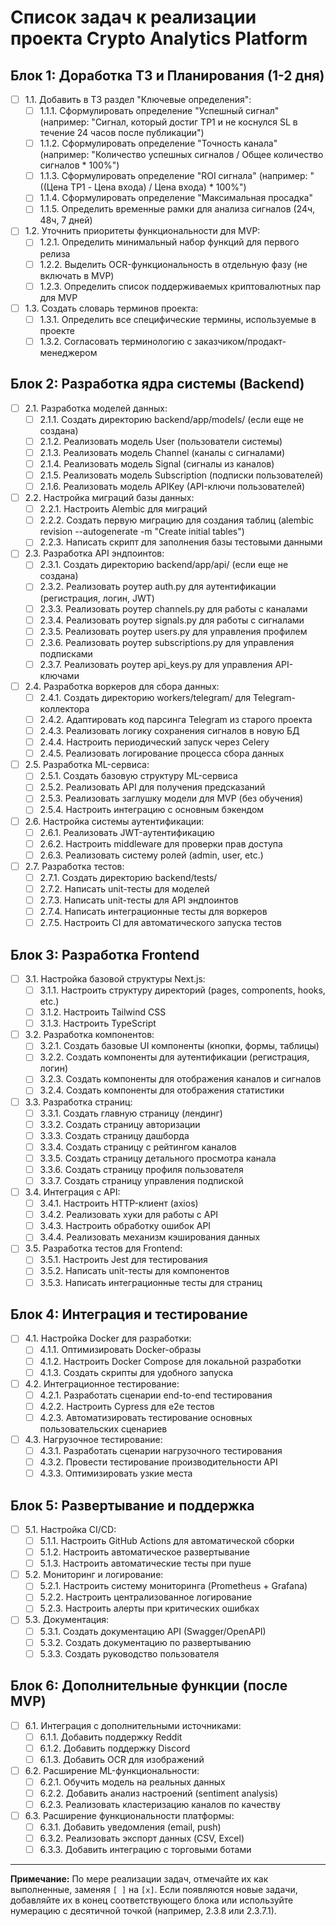 # Список задач к реализации проекта Crypto Analytics Platform

## Блок 1: Доработка ТЗ и Планирования (1-2 дня)

- [ ] 1.1. Добавить в ТЗ раздел "Ключевые определения":
  - [ ] 1.1.1. Сформулировать определение "Успешный сигнал" (например: "Сигнал, который достиг TP1 и не коснулся SL в течение 24 часов после публикации")
  - [ ] 1.1.2. Сформулировать определение "Точность канала" (например: "Количество успешных сигналов / Общее количество сигналов * 100%")
  - [ ] 1.1.3. Сформулировать определение "ROI сигнала" (например: "((Цена TP1 - Цена входа) / Цена входа) * 100%")
  - [ ] 1.1.4. Сформулировать определение "Максимальная просадка"
  - [ ] 1.1.5. Определить временные рамки для анализа сигналов (24ч, 48ч, 7 дней)

- [ ] 1.2. Уточнить приоритеты функциональности для MVP:
  - [ ] 1.2.1. Определить минимальный набор функций для первого релиза
  - [ ] 1.2.2. Выделить OCR-функциональность в отдельную фазу (не включать в MVP)
  - [ ] 1.2.3. Определить список поддерживаемых криптовалютных пар для MVP

- [ ] 1.3. Создать словарь терминов проекта:
  - [ ] 1.3.1. Определить все специфические термины, используемые в проекте
  - [ ] 1.3.2. Согласовать терминологию с заказчиком/продакт-менеджером

## Блок 2: Разработка ядра системы (Backend)

- [ ] 2.1. Разработка моделей данных:
  - [ ] 2.1.1. Создать директорию backend/app/models/ (если еще не создана)
  - [ ] 2.1.2. Реализовать модель User (пользователи системы)
  - [ ] 2.1.3. Реализовать модель Channel (каналы с сигналами)
  - [ ] 2.1.4. Реализовать модель Signal (сигналы из каналов)
  - [ ] 2.1.5. Реализовать модель Subscription (подписки пользователей)
  - [ ] 2.1.6. Реализовать модель APIKey (API-ключи пользователей)

- [ ] 2.2. Настройка миграций базы данных:
  - [ ] 2.2.1. Настроить Alembic для миграций
  - [ ] 2.2.2. Создать первую миграцию для создания таблиц (alembic revision --autogenerate -m "Create initial tables")
  - [ ] 2.2.3. Написать скрипт для заполнения базы тестовыми данными

- [ ] 2.3. Разработка API эндпоинтов:
  - [ ] 2.3.1. Создать директорию backend/app/api/ (если еще не создана)
  - [ ] 2.3.2. Реализовать роутер auth.py для аутентификации (регистрация, логин, JWT)
  - [ ] 2.3.3. Реализовать роутер channels.py для работы с каналами
  - [ ] 2.3.4. Реализовать роутер signals.py для работы с сигналами
  - [ ] 2.3.5. Реализовать роутер users.py для управления профилем
  - [ ] 2.3.6. Реализовать роутер subscriptions.py для управления подписками
  - [ ] 2.3.7. Реализовать роутер api_keys.py для управления API-ключами

- [ ] 2.4. Разработка воркеров для сбора данных:
  - [ ] 2.4.1. Создать директорию workers/telegram/ для Telegram-коллектора
  - [ ] 2.4.2. Адаптировать код парсинга Telegram из старого проекта
  - [ ] 2.4.3. Реализовать логику сохранения сигналов в новую БД
  - [ ] 2.4.4. Настроить периодический запуск через Celery
  - [ ] 2.4.5. Реализовать логирование процесса сбора данных

- [ ] 2.5. Разработка ML-сервиса:
  - [ ] 2.5.1. Создать базовую структуру ML-сервиса
  - [ ] 2.5.2. Реализовать API для получения предсказаний
  - [ ] 2.5.3. Реализовать заглушку модели для MVP (без обучения)
  - [ ] 2.5.4. Настроить интеграцию с основным бэкендом

- [ ] 2.6. Настройка системы аутентификации:
  - [ ] 2.6.1. Реализовать JWT-аутентификацию
  - [ ] 2.6.2. Настроить middleware для проверки прав доступа
  - [ ] 2.6.3. Реализовать систему ролей (admin, user, etc.)

- [ ] 2.7. Разработка тестов:
  - [ ] 2.7.1. Создать директорию backend/tests/
  - [ ] 2.7.2. Написать unit-тесты для моделей
  - [ ] 2.7.3. Написать unit-тесты для API эндпоинтов
  - [ ] 2.7.4. Написать интеграционные тесты для воркеров
  - [ ] 2.7.5. Настроить CI для автоматического запуска тестов

## Блок 3: Разработка Frontend

- [ ] 3.1. Настройка базовой структуры Next.js:
  - [ ] 3.1.1. Настроить структуру директорий (pages, components, hooks, etc.)
  - [ ] 3.1.2. Настроить Tailwind CSS
  - [ ] 3.1.3. Настроить TypeScript

- [ ] 3.2. Разработка компонентов:
  - [ ] 3.2.1. Создать базовые UI компоненты (кнопки, формы, таблицы)
  - [ ] 3.2.2. Создать компоненты для аутентификации (регистрация, логин)
  - [ ] 3.2.3. Создать компоненты для отображения каналов и сигналов
  - [ ] 3.2.4. Создать компоненты для отображения статистики

- [ ] 3.3. Разработка страниц:
  - [ ] 3.3.1. Создать главную страницу (лендинг)
  - [ ] 3.3.2. Создать страницу авторизации
  - [ ] 3.3.3. Создать страницу дашборда
  - [ ] 3.3.4. Создать страницу с рейтингом каналов
  - [ ] 3.3.5. Создать страницу детального просмотра канала
  - [ ] 3.3.6. Создать страницу профиля пользователя
  - [ ] 3.3.7. Создать страницу управления подпиской

- [ ] 3.4. Интеграция с API:
  - [ ] 3.4.1. Настроить HTTP-клиент (axios)
  - [ ] 3.4.2. Реализовать хуки для работы с API
  - [ ] 3.4.3. Настроить обработку ошибок API
  - [ ] 3.4.4. Реализовать механизм кэширования данных

- [ ] 3.5. Разработка тестов для Frontend:
  - [ ] 3.5.1. Настроить Jest для тестирования
  - [ ] 3.5.2. Написать unit-тесты для компонентов
  - [ ] 3.5.3. Написать интеграционные тесты для страниц

## Блок 4: Интеграция и тестирование

- [ ] 4.1. Настройка Docker для разработки:
  - [ ] 4.1.1. Оптимизировать Docker-образы
  - [ ] 4.1.2. Настроить Docker Compose для локальной разработки
  - [ ] 4.1.3. Создать скрипты для удобного запуска

- [ ] 4.2. Интеграционное тестирование:
  - [ ] 4.2.1. Разработать сценарии end-to-end тестирования
  - [ ] 4.2.2. Настроить Cypress для e2e тестов
  - [ ] 4.2.3. Автоматизировать тестирование основных пользовательских сценариев

- [ ] 4.3. Нагрузочное тестирование:
  - [ ] 4.3.1. Разработать сценарии нагрузочного тестирования
  - [ ] 4.3.2. Провести тестирование производительности API
  - [ ] 4.3.3. Оптимизировать узкие места

## Блок 5: Развертывание и поддержка

- [ ] 5.1. Настройка CI/CD:
  - [ ] 5.1.1. Настроить GitHub Actions для автоматической сборки
  - [ ] 5.1.2. Настроить автоматическое развертывание
  - [ ] 5.1.3. Настроить автоматические тесты при пуше

- [ ] 5.2. Мониторинг и логирование:
  - [ ] 5.2.1. Настроить систему мониторинга (Prometheus + Grafana)
  - [ ] 5.2.2. Настроить централизованное логирование
  - [ ] 5.2.3. Настроить алерты при критических ошибках

- [ ] 5.3. Документация:
  - [ ] 5.3.1. Создать документацию API (Swagger/OpenAPI)
  - [ ] 5.3.2. Создать документацию по развертыванию
  - [ ] 5.3.3. Создать руководство пользователя

## Блок 6: Дополнительные функции (после MVP)

- [ ] 6.1. Интеграция с дополнительными источниками:
  - [ ] 6.1.1. Добавить поддержку Reddit
  - [ ] 6.1.2. Добавить поддержку Discord
  - [ ] 6.1.3. Добавить OCR для изображений

- [ ] 6.2. Расширение ML-функциональности:
  - [ ] 6.2.1. Обучить модель на реальных данных
  - [ ] 6.2.2. Добавить анализ настроений (sentiment analysis)
  - [ ] 6.2.3. Реализовать кластеризацию каналов по качеству

- [ ] 6.3. Расширение функциональности платформы:
  - [ ] 6.3.1. Добавить уведомления (email, push)
  - [ ] 6.3.2. Реализовать экспорт данных (CSV, Excel)
  - [ ] 6.3.3. Добавить интеграцию с торговыми ботами

---

**Примечание:** По мере реализации задач, отмечайте их как выполненные, заменяя `[ ]` на `[x]`. Если появляются новые задачи, добавляйте их в конец соответствующего блока или используйте нумерацию с десятичной точкой (например, 2.3.8 или 2.3.7.1). 